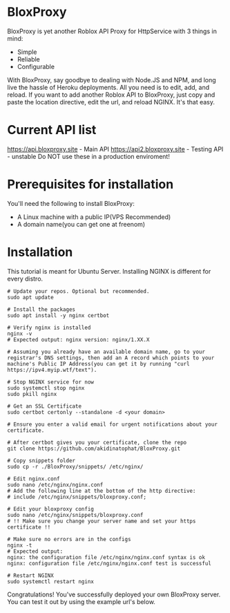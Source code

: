 # BloxProxy
BloxProxy is yet another Roblox API Proxy for HttpService with 3 things in mind:
- Simple
- Reliable
- Configurable

With BloxProxy, say goodbye to dealing with Node.JS and NPM, and long live the hassle of Heroku deployments. All you need is to edit, add, and reload.
If you want to add another Roblox API to BloxProxy, just copy and paste the location directive, edit the url, and reload NGINX. It's that easy.

# Current API list
https://api.bloxproxy.site - Main API
https://api2.bloxproxy.site - Testing API - unstable
Do NOT use these in a production enviroment!

# Prerequisites for installation
You'll need the following to install BloxProxy:
- A Linux machine with a public IP(VPS Recommended)
- A domain name(you can get one at freenom)

# Installation
This tutorial is meant for Ubuntu Server. Installing NGINX is different for every distro.

```
# Update your repos. Optional but recommended.
sudo apt update

# Install the packages
sudo apt install -y nginx certbot

# Verify nginx is installed
nginx -v
# Expected output: nginx version: nginx/1.XX.X

# Assuming you already have an available domain name, go to your registrar's DNS settings, then add an A record which points to your machine's Public IP Address(you can get it by running "curl https://ipv4.myip.wtf/text").

# Stop NGINX service for now
sudo systemctl stop nginx
sudo pkill nginx

# Get an SSL Certificate
sudo certbot certonly --standalone -d <your domain>

# Ensure you enter a valid email for urgent notifications about your certificate.

# After certbot gives you your certificate, clone the repo
git clone https://github.com/akidinatophat/BloxProxy.git

# Copy snippets folder
sudo cp -r ./BloxProxy/snippets/ /etc/nginx/

# Edit nginx.conf
sudo nano /etc/nginx/nginx.conf
# Add the following line at the bottom of the http directive:
# include /etc/nginx/snippets/bloxproxy.conf;

# Edit your bloxproxy config
sudo nano /etc/nginx/snippets/bloxproxy.conf
# !! Make sure you change your server name and set your https certificate !!

# Make sure no errors are in the configs
nginx -t
# Expected output: 
nginx: the configuration file /etc/nginx/nginx.conf syntax is ok
nginx: configuration file /etc/nginx/nginx.conf test is successful

# Restart NGINX
sudo systemctl restart nginx
```
Congratulations! You've successfully deployed your own BloxProxy server. You can test it out by using the example url's below.
